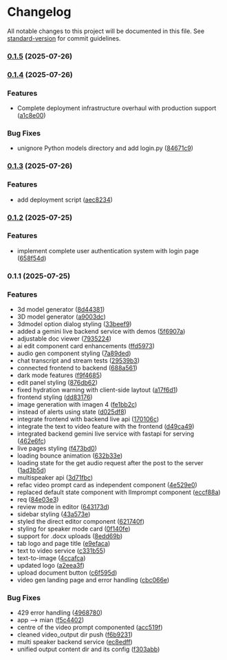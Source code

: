 # Changelog

All notable changes to this project will be documented in this file. See [standard-version](https://github.com/conventional-changelog/standard-version) for commit guidelines.

### [0.1.5](https://github.com/justmeloic/genassist/compare/v0.1.4...v0.1.5) (2025-07-26)

### [0.1.4](https://github.com/justmeloic/genassist/compare/v0.1.3...v0.1.4) (2025-07-26)


### Features

* Complete deployment infrastructure overhaul with production support ([a1c8e00](https://github.com/justmeloic/genassist/commit/a1c8e00ecdd76ec66328676e71c8f9baddfe996e))


### Bug Fixes

* unignore Python models directory and add login.py ([84671c9](https://github.com/justmeloic/genassist/commit/84671c954de9aee5f01ed45b53109ef00b1f96bb))

### [0.1.3](https://github.com/justmeloic/genassist/compare/v0.1.2...v0.1.3) (2025-07-26)


### Features

* add deployment script ([aec8234](https://github.com/justmeloic/genassist/commit/aec8234ddd62410e9449aee1ffd41c648c1ea591))

### [0.1.2](https://github.com/justmeloic/genassist/compare/v0.1.1...v0.1.2) (2025-07-25)


### Features

* implement complete user authentication system with login page ([658f54d](https://github.com/justmeloic/genassist/commit/658f54df3fafe21653701eda26a7cd5f2b326c56))

### 0.1.1 (2025-07-25)


### Features

* 3d model generator ([8d44381](https://github.com/justmeloic/genassist/commit/8d44381e50dd31282dba51097eb0ba15bf76e8c7))
* 3D model generator ([a9003dc](https://github.com/justmeloic/genassist/commit/a9003dc707aa8a19271a14543dadf8746ce830cb))
* 3dmodel option dialog styling ([33beef9](https://github.com/justmeloic/genassist/commit/33beef920c10cc8ef9132707aeabe1311bd85467))
* added a gemini live backend service with demos ([5f6907a](https://github.com/justmeloic/genassist/commit/5f6907a8de6d0ac7a91661cb962488cf095f844c))
* adjustable doc viewer ([7935224](https://github.com/justmeloic/genassist/commit/7935224f94a7bab0c9fe36976a4cd48273ff51d3))
* ai edit component card enhancements ([ffd5973](https://github.com/justmeloic/genassist/commit/ffd597336ba15c677223c8c3c80ac84f2c09668b))
* audio gen component styling ([7a89ded](https://github.com/justmeloic/genassist/commit/7a89ded503157a42d87d46840ac89880f8eb99b4))
* chat transcript and stream tests ([29539b3](https://github.com/justmeloic/genassist/commit/29539b32c136f4ab3118b0128e1c391451c799f7))
* connected frontend to backend ([688a561](https://github.com/justmeloic/genassist/commit/688a561a29be1816c819190803986072e11710e2))
* dark mode features ([f9f4685](https://github.com/justmeloic/genassist/commit/f9f4685e59bc8ce1e1e9da2adceca79a306017fc))
* edit panel styling ([876db62](https://github.com/justmeloic/genassist/commit/876db621dca09e4cb99f167c7fd742d5a84afa40))
* fixed hydration warning with client-side laytout ([a17f6d1](https://github.com/justmeloic/genassist/commit/a17f6d118809ab0bb491a29837d0a75e49fb50dd))
* frontend styling ([dd83176](https://github.com/justmeloic/genassist/commit/dd83176c42e4c0ef3b08d412c69cf519242d4a81))
* image generation with imagen 4 ([fe1bb2c](https://github.com/justmeloic/genassist/commit/fe1bb2c7a12bd5c4d8a205932ff8366d462b791b))
* instead of alerts using state ([d025df8](https://github.com/justmeloic/genassist/commit/d025df8d9dc72505ad0d2b3d24dd5a51f669b79d))
* integrate frontend with backend live api ([170106c](https://github.com/justmeloic/genassist/commit/170106caca015920608affa574ffc66aa53ff626))
* integrate the text to video feature with the frontend ([d49ca49](https://github.com/justmeloic/genassist/commit/d49ca49bb859d3ab0c69b3d52dae9ed63d31a6ab))
* integrated backend gemini live service with fastapi for serving ([462e6fc](https://github.com/justmeloic/genassist/commit/462e6fc5f6c07a238d883ebf20fc4daed5f8a362))
* live pages styling ([f473bd0](https://github.com/justmeloic/genassist/commit/f473bd034a9cc933de9b57643f7fa752fff8d822))
* loading bounce animation ([632b33e](https://github.com/justmeloic/genassist/commit/632b33e41120ad5d3693c924749506fd54a0aa27))
* loading state for the get audio request after the post to the server ([1ad3b5d](https://github.com/justmeloic/genassist/commit/1ad3b5d245de43241dae1e13f649042edb0119a2))
* multispeaker api ([3d71fbc](https://github.com/justmeloic/genassist/commit/3d71fbc0fec8697ae890bccff559d26616a02f9b))
* refac video prompt card as independent component ([4e529e0](https://github.com/justmeloic/genassist/commit/4e529e0f7ece555d15f46485642d674470ba9e71))
* replaced default state component with llmprompt component ([eccf88a](https://github.com/justmeloic/genassist/commit/eccf88a08023e51c39b320ff2edf9d3fa9ab59a3))
* req ([84e03e3](https://github.com/justmeloic/genassist/commit/84e03e3539d0ebf656f3b67785709db67e7cd27d))
* review mode in editor ([643173d](https://github.com/justmeloic/genassist/commit/643173d51ceda6569d984eb8ddcb9fe665b90540))
* sidebar styling ([43a573e](https://github.com/justmeloic/genassist/commit/43a573ea8b635ca9e0f82bb542cfb6b9489488b8))
* styled the direct editor component ([621740f](https://github.com/justmeloic/genassist/commit/621740fbfb793cac1b6766aacd6bab2ef4919c95))
* styling for speaker mode card ([0f140fe](https://github.com/justmeloic/genassist/commit/0f140feda019dd203d301810e36b7ffffd478a02))
* support for .docx uploads ([8edd69b](https://github.com/justmeloic/genassist/commit/8edd69b11361683ea13b93681f482b12073d52e9))
* tab logo and page title ([e9efaca](https://github.com/justmeloic/genassist/commit/e9efaca34cfba989b6d6b30e6356221c57081bcb))
* text to video service ([c331b55](https://github.com/justmeloic/genassist/commit/c331b55eadf01531a356f35f3a641b641810f7d3))
* text-to-image ([4ccafca](https://github.com/justmeloic/genassist/commit/4ccafcaed16242ae940018fad292e960e2a77542))
* updated logo ([a2eea3f](https://github.com/justmeloic/genassist/commit/a2eea3fcea79953aef3fac912db4c5612788baa5))
* upload document button ([c6f595d](https://github.com/justmeloic/genassist/commit/c6f595da9987b601907ad993af4974760f28dc89))
* video gen landing page and error handling ([cbc066e](https://github.com/justmeloic/genassist/commit/cbc066ebd6333552315ddaf856e4c97ad940074e))


### Bug Fixes

* 429 error handling ([4968780](https://github.com/justmeloic/genassist/commit/49687803acaa2ea93dd7da5794753144f91b346e))
* app --> mian ([f5c4402](https://github.com/justmeloic/genassist/commit/f5c4402dc569a4869b66c79ab4ddab24a85f7f5a))
* centre of the video prompt componented ([acc519f](https://github.com/justmeloic/genassist/commit/acc519f3a3d2b3193675394a720416f6b13e0053))
* cleaned video_output dir push ([f6b9231](https://github.com/justmeloic/genassist/commit/f6b92316002584b8b6d0771cf29323bc43780e9c))
* multi speaker backend service ([ec8edff](https://github.com/justmeloic/genassist/commit/ec8edffe2b46bd9a0b8d04faff3686fd7591f24f))
* unified output content dir and its config ([f303abb](https://github.com/justmeloic/genassist/commit/f303abb05462db7cdb132303b5e1d32b3d09c76b))
